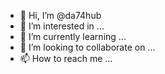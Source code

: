 - 👋 Hi, I’m @da74hub
- 👀 I’m interested in ...
- 🌱 I’m currently learning ...
- 💞️ I’m looking to collaborate on ...
- 📫 How to reach me ...

<!---
da74hub/da74hub is a ✨ special ✨ repository because its `README.md` (this file) appears on your GitHub profile.
You can click the Preview link to take a look at your changes.
-

